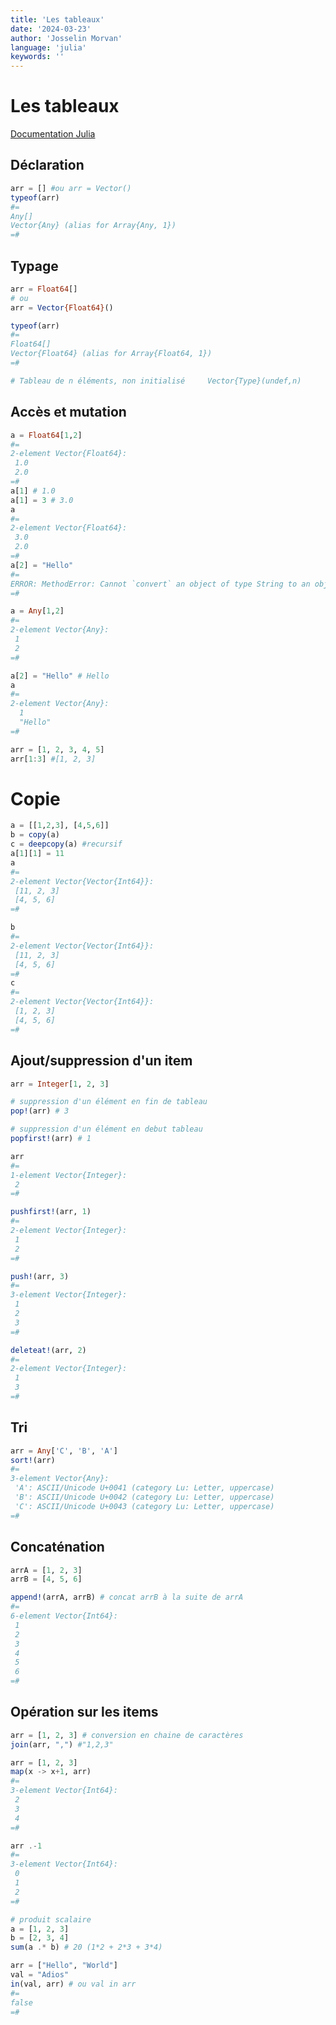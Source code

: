 ```yaml
---
title: 'Les tableaux'
date: '2024-03-23'
author: 'Josselin Morvan'
language: 'julia'
keywords: ''
---
```


# Les tableaux
[Documentation Julia](https://docs.julialang.org/en/v1/manual/arrays/)

## Déclaration
```julia
arr = [] #ou arr = Vector()
typeof(arr)
#=
Any[]
Vector{Any} (alias for Array{Any, 1})
=#
```

## Typage
```julia
arr = Float64[] 
# ou
arr = Vector{Float64}()

typeof(arr)
#=
Float64[]
Vector{Float64} (alias for Array{Float64, 1})
=#

# Tableau de n éléments, non initialisé 	Vector{Type}(undef,n)
```

## Accès et mutation
```julia
a = Float64[1,2]
#=
2-element Vector{Float64}:
 1.0
 2.0
=#
a[1] # 1.0
a[1] = 3 # 3.0
a
#=
2-element Vector{Float64}:
 3.0
 2.0
=#
a[2] = "Hello"
#=
ERROR: MethodError: Cannot `convert` an object of type String to an object of type Float64
=#

a = Any[1,2]
#=
2-element Vector{Any}:
 1
 2
=#

a[2] = "Hello" # Hello
a
#=
2-element Vector{Any}:
  1
  "Hello"
=#

arr = [1, 2, 3, 4, 5]
arr[1:3] #[1, 2, 3]
```

# Copie
```julia
a = [[1,2,3], [4,5,6]]
b = copy(a)
c = deepcopy(a) #recursif
a[1][1] = 11
a
#=
2-element Vector{Vector{Int64}}:
 [11, 2, 3]
 [4, 5, 6]
=#

b
#=
2-element Vector{Vector{Int64}}:
 [11, 2, 3]
 [4, 5, 6]
=#
c
#=
2-element Vector{Vector{Int64}}:
 [1, 2, 3]
 [4, 5, 6]
=#
```

## Ajout/suppression d'un item
```julia
arr = Integer[1, 2, 3]

# suppression d'un élément en fin de tableau
pop!(arr) # 3

# suppression d'un élément en debut tableau
popfirst!(arr) # 1

arr
#=
1-element Vector{Integer}:
 2
=#

pushfirst!(arr, 1)
#=
2-element Vector{Integer}:
 1
 2
=#

push!(arr, 3)
#=
3-element Vector{Integer}:
 1
 2
 3
=#

deleteat!(arr, 2)
#=
2-element Vector{Integer}:
 1
 3
=#
```

## Tri
```julia
arr = Any['C', 'B', 'A']
sort!(arr)
#=
3-element Vector{Any}:
 'A': ASCII/Unicode U+0041 (category Lu: Letter, uppercase)
 'B': ASCII/Unicode U+0042 (category Lu: Letter, uppercase)
 'C': ASCII/Unicode U+0043 (category Lu: Letter, uppercase)
=#
```

## Concaténation 
```julia
arrA = [1, 2, 3]
arrB = [4, 5, 6]

append!(arrA, arrB) # concat arrB à la suite de arrA
#=
6-element Vector{Int64}:
 1
 2
 3
 4
 5
 6
=#
```

## Opération sur les items
```julia
arr = [1, 2, 3] # conversion en chaine de caractères
join(arr, ",") #"1,2,3"
```

```julia
arr = [1, 2, 3]
map(x -> x+1, arr)
#=
3-element Vector{Int64}:
 2
 3
 4
=#

arr .-1
#=
3-element Vector{Int64}:
 0
 1
 2
=#
```

```julia
# produit scalaire
a = [1, 2, 3]
b = [2, 3, 4]
sum(a .* b) # 20 (1*2 + 2*3 + 3*4)
```

```julia
arr = ["Hello", "World"]
val = "Adios"
in(val, arr) # ou val in arr
#=
false
=#
```